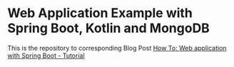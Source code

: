 # Web Application Example with Spring Boot, Kotlin and MongoDB


This is the repository to corresponding Blog Post [How To: Web application with Spring Boot - Tutorial](http://blog.novatec-gmbh.de/how-to-web-appli…tlin-and-mongodb/)